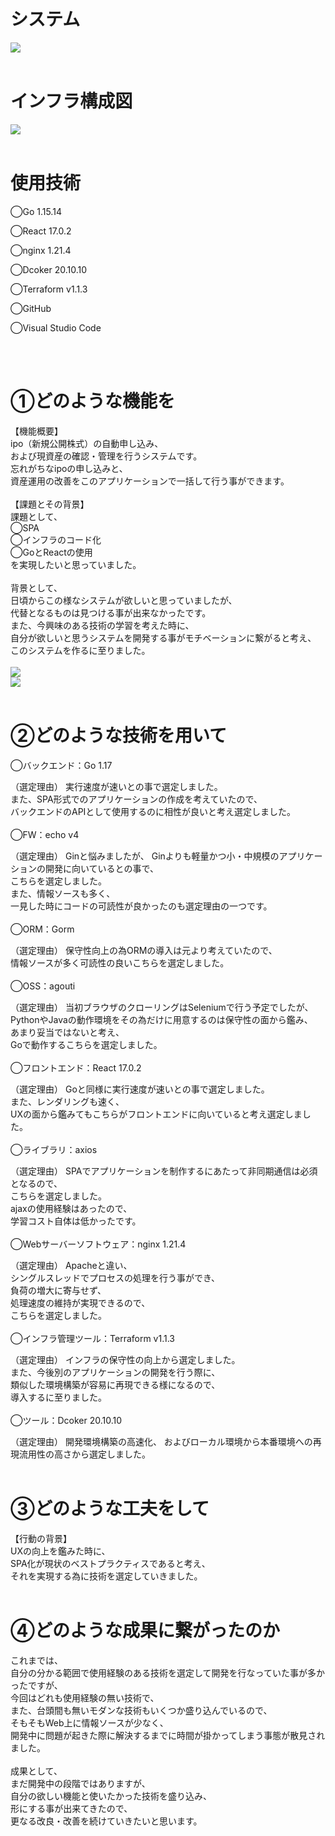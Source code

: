<h1>システム</h1>
<img src="./react/react-sample/src/images/logo.png">
<br/>
<br/>
<h1>インフラ構成図</h1>
<img src="./react/react-sample/src/images/manamana_arcitect.png">
<br/>
<br/>
<h1>使用技術</h1>
<p>◯Go 1.15.14</p>
<p>◯React 17.0.2</p>
<p>◯nginx 1.21.4</p>
<p>◯Dcoker 20.10.10<p>
<p>◯Terraform v1.1.3<p>
<p>◯GitHub</p>
<p>◯Visual Studio Code</p>
<br/>
<br/>
<h1>①どのような機能を</h1>
【機能概要】
<br/>
ipo（新規公開株式）の自動申し込み、<br/>
および現資産の確認・管理を行うシステムです。<br/>
忘れがちなipoの申し込みと、<br/>
資産運用の改善をこのアプリケーションで一括して行う事ができます。
<br/>
<br/>
【課題とその背景】<br/>
課題として、<br/>
◯SPA<br/>
◯インフラのコード化<br/>
◯GoとReactの使用<br/>
を実現したいと思っていました。
<br/>
<br/>
背景として、<br/>
日頃からこの様なシステムが欲しいと思っていましたが、<br/>
代替となるものは見つける事が出来なかったです。<br/>
また、今興味のある技術の学習を考えた時に、<br/>
自分が欲しいと思うシステムを開発する事がモチベーションに繋がると考え、<br/>
このシステムを作るに至りました。
<br/>
<br/>
<img src="./react/react-sample/src/images/MANAMANA_機能紹介.003.jpeg">
<br/>
<img src="./react/react-sample/src/images/MANAMANA_機能紹介.004.jpeg">
<br/>
<br/>
<h1>②どのような技術を用いて</h1>

◯バックエンド：Go 1.17

（選定理由）
実行速度が速いとの事で選定しました。<br/>
また、SPA形式でのアプリケーションの作成を考えていたので、<br/>
バックエンドのAPIとして使用するのに相性が良いと考え選定しました。
<br/>
<br/>
◯FW：echo v4

（選定理由）
Ginと悩みましたが、
Ginよりも軽量かつ小・中規模のアプリケーションの開発に向いているとの事で、<br/>
こちらを選定しました。<br/>
また、情報ソースも多く、<br/>
一見した時にコードの可読性が良かったのも選定理由の一つです。
<br/>
<br/>
◯ORM：Gorm

（選定理由）
保守性向上の為ORMの導入は元より考えていたので、<br/>
情報ソースが多く可読性の良いこちらを選定しました。
<br/>
<br/>
◯OSS：agouti

（選定理由）
当初ブラウザのクローリングはSeleniumで行う予定でしたが、<br/>
PythonやJavaの動作環境をその為だけに用意するのは保守性の面から鑑み、<br/>
あまり妥当ではないと考え、<br/>
Goで動作するこちらを選定しました。
<br/>
<br/>
◯フロントエンド：React 17.0.2

（選定理由）
Goと同様に実行速度が速いとの事で選定しました。<br/>
また、レンダリングも速く、<br/>
UXの面から鑑みてもこちらがフロントエンドに向いていると考え選定しました。
<br/>
<br/>
◯ライブラリ：axios

（選定理由）
SPAでアプリケーションを制作するにあたって非同期通信は必須となるので、<br/>
こちらを選定しました。<br/>
ajaxの使用経験はあったので、<br/>
学習コスト自体は低かったです。
<br/>
<br/>
◯Webサーバーソフトウェア：nginx 1.21.4

（選定理由）
Apacheと違い、<br/>
シングルスレッドでプロセスの処理を行う事ができ、<br/>
負荷の増大に寄与せず、<br/>
処理速度の維持が実現できるので、<br/>
こちらを選定しました。
<br/>
<br/>
◯インフラ管理ツール：Terraform v1.1.3

（選定理由）
インフラの保守性の向上から選定しました。<br/>
また、今後別のアプリケーションの開発を行う際に、<br/>
類似した環境構築が容易に再現できる様になるので、<br/>
導入するに至りました。
<br/>
<br/>
◯ツール：Dcoker 20.10.10

（選定理由）
開発環境構築の高速化、
およびローカル環境から本番環境への再現流用性の高さから選定しました。
<br/>
<br/>
<h1>③どのような工夫をして</h1>
【行動の背景】
<br/>
UXの向上を鑑みた時に、<br/>
SPA化が現状のベストプラクティスであると考え、<br/>
それを実現する為に技術を選定していきました。
<br/>
<br/>
<h1>④どのような成果に繋がったのか</h1>
これまでは、<br/>
自分の分かる範囲で使用経験のある技術を選定して開発を行なっていた事が多かったですが、<br/>
今回はどれも使用経験の無い技術で、<br/>
また、台頭間も無いモダンな技術もいくつか盛り込んでいるので、<br/>
そもそもWeb上に情報ソースが少なく、<br/>
開発中に問題が起きた際に解決するまでに時間が掛かってしまう事態が散見されました。
<br/>
<br/>
成果として、<br/>
まだ開発中の段階ではありますが、<br/>
自分の欲しい機能と使いたかった技術を盛り込み、<br/>
形にする事が出来てきたので、<br/>
更なる改良・改善を続けていきたいと思います。